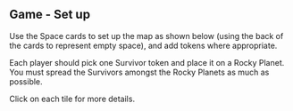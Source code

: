 ## Game - Set up

Use the Space cards to set up the map as shown below (using the back of the cards to represent empty space), and add tokens where appropriate.

Each player should pick one Survivor token and place it on a Rocky Planet. You must spread the Survivors amongst the Rocky Planets as much as possible.

Click on each tile for more details.
